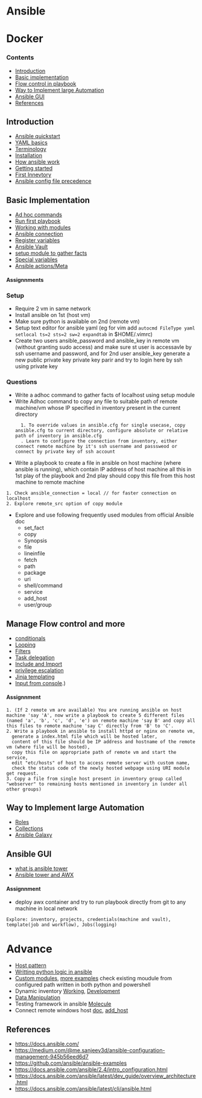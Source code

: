 # Ansible
# Docker

### Contents
- [Introduction](#introduction)
- [Basic implementation](#basic-implementation)
- [Flow control in playbook](#flow-control-in-playbook)
- [Way to Implement large Automation](#way-to-implement-large-automation)
- [Ansible GUI ](#ansible-gui )
- [References](#references)


## Introduction
-  [Ansible quickstart](https://docs.ansible.com/ansible/devel/user_guide/quickstart.html)
-  [YAML basics](https://www.tutorialspoint.com/ansible/ansible_yaml_basics.htm)
-  [Terminology](https://docs.ansible.com/ansible/devel/user_guide/basic_concepts.html)
-  [Installation](https://docs.ansible.com/ansible/latest/installation_guide/index.html)
-  [How ansible work](https://www.ansible.com/overview/how-ansible-works#:~:text=EFFICIENT%20ARCHITECTURE,and%20removes%20them%20when%20finished.)
-  [Getting started](https://docs.ansible.com/ansible/devel/user_guide/basic_concepts.html)
-  [First Innevtory](https://docs.ansible.com/ansible/devel/user_guide/intro_inventory.html)
-  [Ansible config file precedence](https://docs.ansible.com/ansible/latest/reference_appendices/config.html)


## Basic Implementation 

-  [Ad hoc commands](https://www.tutorialspoint.com/ansible/ansible_ad_hoc_commands.htm#:~:text=Ad%20hoc%20commands%20are%20commands,usr%2Fbin%2Fansible'.)
-  [Run first playbook](https://docs.ansible.com/ansible/latest/network/getting_started/first_playbook.html)
-  [Working with modules](https://docs.ansible.com/ansible/latest/user_guide/modules.html)
-  [Ansible connection](https://docs.ansible.com/ansible/latest/user_guide/connection_details.html)
-  [Register variables](https://www.linuxtopic.com/2019/02/ansible-registrar-variables.html)
-  [Ansible Vault](https://docs.ansible.com/ansible/latest/user_guide/vault.html)
-  [setup module to gather facts](https://docs.ansible.com/ansible/latest/modules/setup_module.html)
-  [Special variables](https://docs.ansible.com/ansible/latest/reference_appendices/special_variables.html)
-  [Ansible actions/Meta](https://docs.ansible.com/ansible/latest/modules/meta_module.html)


#### Assignnments
### Setup
- Require 2 vm in same network
- Install ansible on 1st (host vm)
- Make sure python is available on 2nd (remote vm)
- Setup text editor for ansible yaml (eg for vim add `autocmd FileType yaml setlocal ts=2 sts=2 sw=2 expandtab` in $HOME/.vimrc)
- Create two users ansible_password and ansible_key in remote vm (without granting sudo access) and make sure st user is accessavle by ssh username and password, and for 2nd user ansible_key generate a new public private key private key parir and try to login here by ssh using private key 
### Questions
- Write a adhoc command to gather facts of localhost using setup module
- Write Adhoc command to copy any file to suitable path of remote machine/vm whose IP specified in inventory present in the current directory 
  ```
    1. To override values in ansible.cfg for single usecase, copy ansible.cfg to current directory, configure absolute or relative path of inventory in ansible.cfg
    . Learn to configure the connection from inventory, either connect remote machine by it's ssh username and passsweod or connect by private key of ssh account
  ```  
- Write a playbook to create a file in ansible on host machine (where ansible is running), which contain IP address of host machine all this in 1st play of the playbook and 2nd play should copy this file from this host machine to remote machine
```
1. Check ansible_connection = local // for faster connection on localhost
2. Explore remote_src option of copy module
```
- Explore and use following frequently used modules from official Ansible doc
  - set_fact
  - copy
  - Synopsis
  - file
  - lineinfile
  - fetch
  - path
  - package
  - uri
  - shell/command
  - service
  - add_host
  - user/group

## Manage Flow control and more
-  [conditionals](https://docs.ansible.com/ansible/latest/user_guide/playbooks_conditionals.html) 
-  [Looping](https://docs.ansible.com/ansible/latest/user_guide/playbooks_loops.html)
-  [Filters](https://docs.ansible.com/ansible/latest/user_guide/playbooks_filters.html)
-  [Task delegation](https://docs.ansible.com/ansible/latest/user_guide/playbooks_delegation.html)
-  [Include and Import](https://docs.ansible.com/ansible/latest/modules/include_module.html)
-  [privilege escalation](https://docs.ansible.com/ansible/latest/user_guide/become.html#using-become)
-  [Jinja templating](https://docs.ansible.com/ansible-container/container_yml/template.html)
-  [Input from console](https://docs.ansible.com/ansible/latest/user_guide/playbooks_prompts.html#:~:text=The%20user%20input%20is%20hidden,visible%20by%20setting%20private%3A%20no%20.&text=Prompts%20for%20individual%20vars_prompt%20variables,as%20cron%20or%20Ansible%20Tower).)
#### Assignnment

```
1. (If 2 remote vm are available) You are running ansible on host machine 'say 'A', now write a playbook to create 5 different files (named 'a', 'b', 'c', 'd', 'e') on remote machine 'say B' and copy all this files to remote machine 'say C' directly from 'B' to 'C'. 
2. Write a playbook in ansible to install httpd or nginx on remote vm, 
  generate a index.html file which will be hosted later, 
  content of this file should be IP address and hostname of the remote vm (where file will be hosted), 
  copy this file on appropriate path of remote vm and start the service, 
  edit "etc/hosts" of host to access remote server with custom name, 
  check the status code of the newly hosted webpage using URI module get request. 
3. Copy a file from single host present in inventory group called "webserver" to remaining hosts mentioned in inventory in (under all other groups) 
```


## Way to Implement large Automation
- [Roles](https://docs.ansible.com/ansible/latest/user_guide/playbooks_reuse_roles.html)
- [Collections](https://docs.ansible.com/ansible/latest/user_guide/collections_using.html)
- [Ansible Galaxy](https://docs.ansible.com/ansible/latest/galaxy/user_guide.html)

## Ansible GUI 
- [what is ansible tower](https://www.ansible.com/products/tower)
- [Ansible tower and AWX](https://www.redhat.com/en/resources/awx-and-ansible-tower-datasheet)
#### Assignnment
- deploy awx container and try to run playbook directly from git to any machine in local network 
```
Explore: inventory, projects, credentials(machine and vault), template(job and workflow), Jobs(logging)
```
# Advance
- [Host pattern](https://docs.ansible.com/ansible/latest/user_guide/intro_patterns.html)
- [Writting python logic in ansible](https://github.com/hmharsh/Ansible-important-features/blob/master/using%20python%20code%20in%20ansible.txt)
- [Custom modules](https://medium.com/@heenashree2010/create-a-custom-module-with-ansible-python-6285874a09b4#:~:text=Write%20your%20first%20python%20program&text=The%20testing.py%20module%20utility,%2C%20import%20from%20testing.py.&text=This%20will%20import%20all%20the,python%20file%20is%20only%20JSON), [more examples](https://github.com/hmharsh/Ansible-important-features/tree/master/custom_module) check existing moudule from configured path written in both python and powershell
- Dynamic inventory [Working](https://docs.ansible.com/ansible/latest/user_guide/intro_dynamic_inventory.html), [Development](https://docs.ansible.com/ansible/latest/dev_guide/developing_inventory.html) 
- [Data Manipulation](https://medium.com/opsops/data-manipulation-in-ansible-json-query-769fb34655d4)
- Testing framework in ansible [Molecule](https://molecule.readthedocs.io/en/latest/)
- Connect remote windows host [doc](https://docs.ansible.com/ansible/latest/user_guide/windows_setup.html), [add_host](https://github.com/hmharsh/Ansible-important-features/blob/master/add%20host.txt)
## References
- https://docs.ansible.com/
- https://medium.com/@me.sanjeev3d/ansible-configuration-management-945b56eed6d7
- https://github.com/ansible/ansible-examples
- https://docs.ansible.com/ansible/2.4/intro_configuration.html
- https://docs.ansible.com/ansible/latest/dev_guide/overview_architecture.html
- https://docs.ansible.com/ansible/latest/cli/ansible.html


